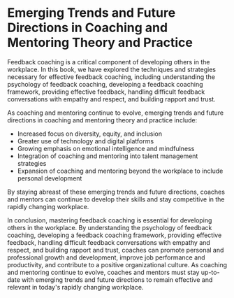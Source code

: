 Emerging Trends and Future Directions in Coaching and Mentoring Theory and Practice
=======================================================================================================================================

Feedback coaching is a critical component of developing others in the workplace. In this book, we have explored the techniques and strategies necessary for effective feedback coaching, including understanding the psychology of feedback coaching, developing a feedback coaching framework, providing effective feedback, handling difficult feedback conversations with empathy and respect, and building rapport and trust.

As coaching and mentoring continue to evolve, emerging trends and future directions in coaching and mentoring theory and practice include:

* Increased focus on diversity, equity, and inclusion
* Greater use of technology and digital platforms
* Growing emphasis on emotional intelligence and mindfulness
* Integration of coaching and mentoring into talent management strategies
* Expansion of coaching and mentoring beyond the workplace to include personal development

By staying abreast of these emerging trends and future directions, coaches and mentors can continue to develop their skills and stay competitive in the rapidly changing workplace.

In conclusion, mastering feedback coaching is essential for developing others in the workplace. By understanding the psychology of feedback coaching, developing a feedback coaching framework, providing effective feedback, handling difficult feedback conversations with empathy and respect, and building rapport and trust, coaches can promote personal and professional growth and development, improve job performance and productivity, and contribute to a positive organizational culture. As coaching and mentoring continue to evolve, coaches and mentors must stay up-to-date with emerging trends and future directions to remain effective and relevant in today's rapidly changing workplace.
